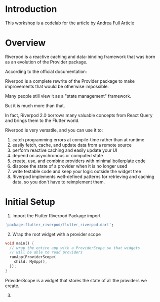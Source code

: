 # Introduction

This workshop is a codelab for the article by [Andrea](https://codewithandrea.com/) [Full Article](https://codewithandrea.com/articles/flutter-state-management-riverpod/)

# Overview

Riverpod is a reactive caching and data-binding framework that was born as an evolution of the Provider package.

According to the official documentation:

Riverpod is a complete rewrite of the Provider package to make improvements that would be otherwise impossible.

Many people still view it as a "state management" framework.

But it is much more than that.

In fact, Riverpod 2.0 borrows many valuable concepts from React Query and brings them to the Flutter world.

Riverpod is very versatile, and you can use it to:

1. catch programming errors at compile-time rather than at runtime
2. easily fetch, cache, and update data from a remote source
3. perform reactive caching and easily update your UI
4. depend on asynchronous or computed state
5. create, use, and combine providers with minimal boilerplate code
6. dispose the state of a provider when it is no longer used
7. write testable code and keep your logic outside the widget tree
8. Riverpod implements well-defined patterns for retrieving and caching data, so you don't have to reimplement them.

# Initial Setup

1. Import the Flutter Riverpod Package import 
```dart
'package:flutter_riverpod/flutter_riverpod.dart';
```

2. Wrap the root widget with a provider scope
```dart
void main() {
  // wrap the entire app with a ProviderScope so that widgets
  // will be able to read providers
  runApp(ProviderScope(
    child: MyApp(),
  ));
}
```

ProviderScope is a widget that stores the state of all the providers we create.

3. 